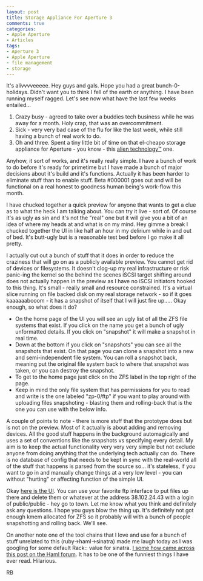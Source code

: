 ```yaml
---
layout: post
title: Storage Appliance For Aperture 3
comments: true
categories:
- Apple Aperture
- Articles
tags:
- Aperture 3
- Apple Aperture
- file management
- storage
---
```

It's alivvvveeeee. Hey guys and gals. Hope you had a great bunch-0-holidays. Didn't want you to think I fell of the earth or anything. I have been running myself ragged. Let's see now what have the last few weeks entailed...
<ol>
	<li>Crazy busy - agreed to take over a buddies tech business while he was away for a month. Holy crap, that was an overcommitment.</li>
	<li>Sick - very very bad case of the flu for like the last week, while still having a bunch of real work to do.</li>
	<li>Oh and three. Spent a tiny little bit of time on that el-cheapo storage appliance for Aperture - you know - this <a href="http://photo.rwboyer.com/2010/12/18/aperture-3-alien-technology-pt-ii/">alien technology™</a> one.</li>
</ol>
Anyhow, it sort of works, and it's really really simple. I have a bunch of work to do before it's ready for primetime but I have made a bunch of major decisions about it's build and it's functions. Actually it has been harder to eliminate stuff than to enable stuff. Beta #000001 goes out and will be functional on a real honest to goodness human being's work-flow this month.

I have chucked together a quick preview for anyone that wants to get a clue as to what the heck I am talking about. You can try it live - sort of. Of course it's as ugly as sin and it's not the "real" one but it will give you a bit of an idea of where my heads at and what is on my mind. Hey gimme a break I chucked together the UI in like half an hour in my delirium while in and out of bed. It's butt-ugly but is a reasonable test bed before I go make it all pretty.

I actually cut out a bunch of stuff that it does in order to reduce the craziness that will go on as a publicly available preview. You cannot get rid of devices or filesystems. It doesn't clog-up my real infrastructure or risk panic-ing the kernel so the behind the scenes iSCSI target shifting around does not actually happen in the preview as I have no iSCSI initiators hooked to this thing. It's small - really small and resource constrained. It's a virtual slice running on file backed disk on my real storage network - so if it goes kaaaaaabooom - it has a snapshot of itself that I will just fire up..... Okay enough, so what does it do?
<ul>
	<li>On the home page of the UI you will see an ugly list of all the ZFS file systems that exist. If you click on the name you get a bunch of ugly unformatted details. If you click on "snapshot" it will make a snapshot in real time.</li>
	<li>Down at the bottom if you click on "snapshots" you can see all the snapshots that exist. On that page you can clone a snapshot into a new and semi-independent file system. You can roll a snapshot back, meaning put the original file system back to where that snapshot was taken, or you can destroy the snapshot.</li>
	<li>To get to the home page just click on the ZFS label in the top right of the page.</li>
	<li>Keep in mind the only file system that has permissions for you to read and write is the one labeled "zp-0/ftp" if you want to play around with uploading files snapshoting - blasting them and rolling-back that is the one you can use with the below info.</li>
</ul>
A couple of points to note - there is more stuff that the prototype does but is not on the preview. Most of it actually is about adding and removing devices. All the good stuff happens in the background automagically and uses a set of conventions like the snapshots vs specifying every detail. My aim is to keep the actual functionality very very very simple but not exclude anyone from doing anything that the underlying tech actually can do. There is no database of config that needs to be kept in sync with the real-world all of the stuff that happens is parsed from the source so... it's stateless, if you want to go in and manually change things at a very low level - you can without "hurting" or affecting function of the simple UI.

Okay <a href="http://38.102.24.43/" target="_blank">here is the UI</a>. You can use your favorite ftp interface to put files up there and delete them or whatever at the address 38.102.24.43 with a login of public/public - hey go to town. Let me know what you think and definitely ask any questions. I hope you guys blow the thing up. It's definitely not got enough kmem allocated for ZFS so it probably will with a bunch of people snapshotting and rolling back. We'll see.

On another note one of the tool chains that I love and use for a bunch of stuff unrelated to this (ruby-&gt;haml-&gt;sinatra) made me laugh today as I was googling for some default Rack:: value for sinatra. <a href="http://groups.google.com/group/haml/browse_thread/thread/f52b6750507b478">I some how came across this post on the Haml forum</a>. It has to be one of the funniest things I have ever read. Hilarious.

RB
